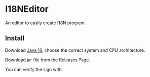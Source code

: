 # I18NEditor

An editor to easily create I18N program.

## Install

Download [Java 16](https://jdk.java.net/16/), choose the correct system and CPU architecture.

Download jar file from the Releases Page.

You can verify the sign with 
